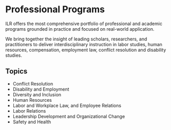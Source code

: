 # Professional Programs

ILR offers the most comprehensive portfolio of professional and academic programs grounded in practice and focused on real-world application.

We bring together the insight of leading scholars, researchers, and practitioners to deliver interdisciplinary instruction in labor studies, human resources, compensation, employment law, conflict resolution and disability studies.

## Topics

* Conflict Resolution
* Disability and Employment
* Diversity and Inclusion
* Human Resources
* Labor and Workplace Law, and Employee Relations
* Labor Relations
* Leadership Development and Organizational Change
* Safety and Health

